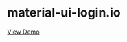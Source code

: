 # material-ui-login.io

<a href="https://arkyaray2002.github.io/material-ui-login.io/">View Demo</a>
